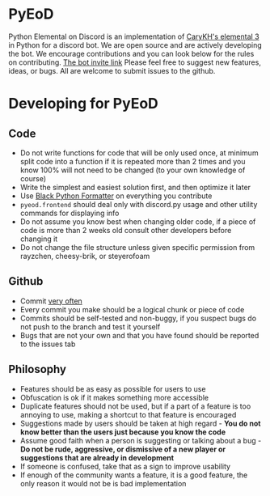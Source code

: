 # PyEoD
Python Elemental on Discord is an implementation of [CaryKH's elemental 3](https://www.youtube.com/watch?v=J10KDPg_Im0) in Python for a discord bot. We are open source and are actively developing the bot. We encourage contributions and you can look below for the rules on contributing.
[The bot invite link](https://discord.com/api/oauth2/authorize?client_id=1140757791288598609&permissions=277025705024&scope=bot%20applications.commands)
Please feel free to suggest new features, ideas, or bugs. All are welcome to submit issues to the github.
# Developing for PyEoD
## Code
* Do not write functions for code that will be only used once, at minimum split code into a function if it is repeated more than 2 times and you know 100% will not need to be changed (to your own knowledge of course)
* Write the simplest and easiest solution first, and then optimize it later
* Use [Black Python Formatter](https://marketplace.visualstudio.com/items?itemName=ms-python.black-formatter) on everything you contribute
* `pyeod.frontend` should deal only with discord.py usage and other utility commands for displaying info
* Do not assume you know best when changing older code, if a piece of code is more than 2 weeks old consult other developers before changing it
* Do not change the file structure unless given specific permission from rayzchen, cheesy-brik, or steyerofoam
## Github
* Commit <u>very often</u>
* Every commit you make should be a logical chunk or piece of code
* Commits should be self-tested and non-buggy, if you suspect bugs do not push to the branch and test it yourself
* Bugs that are not your own and that you have found should be reported to the issues tab
## Philosophy
* Features should be as easy as possible for users to use
* Obfuscation is ok if it makes something more accessible
* Duplicate features should not be used, but if a part of a feature is too annoying to use, making a shortcut to that feature is encouraged
* Suggestions made by users should be taken at high regard - __You do not know better than the users just because you know the code__
* Assume good faith when a person is suggesting or talking about a bug - __Do not be rude, aggressive, or dismissive of a new player or suggestions that are already in development__
* If someone is confused, take that as a sign to improve usability
* If enough of the community wants a feature, it is a good feature, the only reason it would not be is bad implementation

